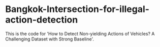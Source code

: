 # Bangkok-Intersection-for-illegal-action-detection
This is the code for
'How to Detect Non-yielding Actions of Vehicles?  A Challenging Dataset with Strong Baseline'.
